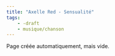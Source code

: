 ```yaml
---
title: "Axelle Red - Sensualité"
tags:
    - -draft
    - musique/chanson
---
```


Page créée automatiquement, mais vide.
